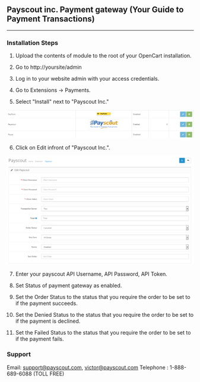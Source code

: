 ## Payscout inc. Payment gateway (Your Guide to Payment Transactions)
   ----------------------------------------------------------------------------------


### Installation Steps

1. Upload the contents of module to the root of your OpenCart installation. 

2. Go to http://yoursite/admin

3. Log in to your website admin with your access credentials.

4. Go to Extensions -> Payments. 
 
5. Select "Install" next to "Payscout Inc."

![save_config][img1]



6. Click on Edit infront of "Payscout Inc.".  

![save_config][img2]

7. Enter your payscout API Username, API Password, API Token.

9. Set Status of payment gateway as enabled.

10. Set the Order Status to the status that you require the order to be set to if the payment succeeds.

10. Set the Denied Status to the status that you require the order to be set to if the payment is declined.

11. Set the Failed Status to the status that you require the order to be set to if the payment fails.



### Support

Email: support@payscout.com, victor@payscout.com
Telephone : 1-888-689-6088 (TOLL FREE)

[img1]: https://github.com/payscout/opencart/blob/master/screenshot/1.png
[img2]: https://github.com/payscout/opencart/blob/master/screenshot/2.png